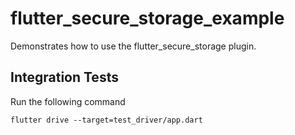 # flutter_secure_storage_example

Demonstrates how to use the flutter_secure_storage plugin.

## Integration Tests
Run the following command

```
flutter drive --target=test_driver/app.dart
```